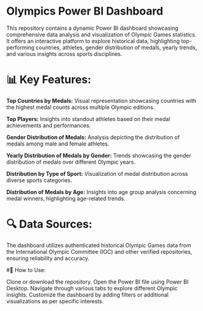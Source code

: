 # Olympics Power BI Dashboard

This repository contains a dynamic Power BI dashboard showcasing comprehensive data analysis and visualization of Olympic Games statistics. It offers an interactive platform to explore historical data, highlighting top-performing countries, athletes, gender distribution of medals, yearly trends, and various insights across sports disciplines.

# 📊 Key Features:

**Top Countries by Medals:** Visual representation showcasing countries with the highest medal counts across multiple Olympic editions.

**Top Players:** Insights into standout athletes based on their medal achievements and performances.

**Gender Distribution of Medals:** Analysis depicting the distribution of medals among male and female athletes.

**Yearly Distribution of Medals by Gender:** Trends showcasing the gender distribution of medals over different Olympic years.

**Distribution by Type of Sport:** Visualization of medal distribution across diverse sports categories.

**Distribution of Medals by Age:** Insights into age group analysis concerning medal winners, highlighting age-related trends.

# 🔍 Data Sources:

The dashboard utilizes authenticated historical Olympic Games data from the International Olympic Committee (IOC) and other verified repositories, ensuring reliability and accuracy.

#🚀 How to Use:

Clone or download the repository.
Open the Power BI file using Power BI Desktop.
Navigate through various tabs to explore different Olympic insights.
Customize the dashboard by adding filters or additional visualizations as per specific interests.
